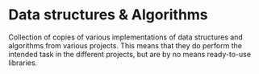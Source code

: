 # Data structures & Algorithms
Collection of copies of various implementations of data structures and algorithms from various projects. This means that they do perform the intended task in the different projects, but are by no means ready-to-use libraries.

